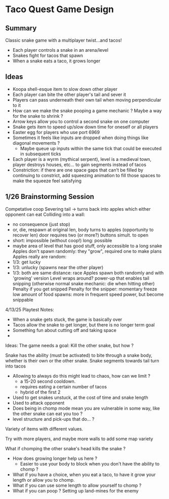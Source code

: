# Taco Quest Game Design

## Summary

Classic snake game with a multiplayer twist...and tacos!

- Each player controls a snake in an arena/level
- Snakes fight for tacos that spawn
- When a snake eats a taco, it grows longer

## Ideas

- Koopa shell-esque item to slow down other player
- Each player can bite the other player's tail and sever it
- Players can pass underneath their own tail when moving perpendicular to it
- How can we make the snake pooping a game mechanic ? Maybe a way for the snake to shrink ?
- Arrow keys allow you to control a second snake on one computer
- Snake gets item to speed up/slow down time for oneself or all players
- Easter egg for players who use port 6969
- Sometimes it feels like inputs are dropped when doing things like diagonal movements ?
  - Maybe queue up inputs within the same tick that could be executed in subsequent ticks
- Each player is a wyrm (mythical serpent), level is a medieval town, player destroys houses, etc... to gain segments instead of tacos
- Constriction: if there are one space gaps that can't be filled by continuing to constrict, add squeezing animation to fill those spaces to make the squeeze feel satisfying

## 1/26 Brainstorming Session

Competative coop
Severing tail -> turns back into apples which either opponent can eat
Colliding into a wall:
- no consequence (just stop)
- or, die, respawn at original len, body turns to apples (opportunity to recover len)
door requires two (or more?) buttons simult. to open
- short: impossible (without coop!) long: possible
- maybe area of level that has good stuff, only accessible to a long snake
Apples don't spawn randomly: they "grow", required one to make plans
Apples really are random:
- 1/3: get lucky
- 1/3: unlucky (spawns near the other player)
- 1/3: both are same distance: race
Apples spawn both randomly and with 'growing' version
Level wraps around?
power-up that enables tail snipping (otherwise normal snake mechanic: die when hitting other)
Penalty if you get snipped
Penalty for the snipper: momentary freeze
low amount of food spawns: more in frequent
speed power, but become snippable


4/13/25
Playtest Notes:
- When a snake gets stuck, the game is basically over
- Tacos allow the snake to get longer, but there is no longer term goal
- Something fun about cutting off and taking space
- 

Ideas:
The game needs a goal: Kill the other snake, but how ?

Snake has the ability (must be activated) to bite through a snake body, whether
is their own or the other snake. Snake segments towards tail turn into tacos
- Allowing to always do this might lead to chaos, how can we limit ?
  - a 15-20 second cooldown.
  - requires eating a certain number of tacos
  - hybrid of the first 2
- Used to get snakes unstuck, at the cost of time and snake length
- Used to attack opponent
- Does being in chomp mode mean you are vulnerable in some way, like the other
  snake can eat you too ?
- level structure and pick-ups that do... ?

Variety of items with different values.

Try with more players, and maybe more walls to add some map variety

What if chomping the other snake's head kills the snake ?
- How does growing longer help us here ?
  - Easier to use your body to block when you don't have the ability to chomp ?
- What if you have a choice, when you eat a taco, to have it grow your length
  or allow you to chomp.
- What if you can use some length to allow yourself to chomp ?
- What if you can poop ? Setting up land-mines for the enemy
